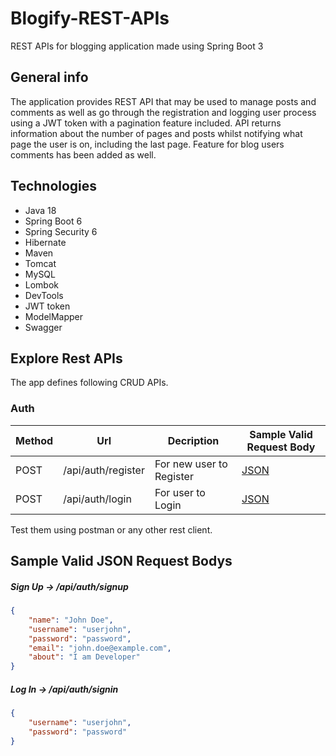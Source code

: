 # Blogify-REST-APIs
REST APIs for blogging application made using Spring Boot 3

## General info

The application provides REST API that may be used to manage posts and comments as well as go through the registration and logging user process using a JWT token with a pagination feature included. API returns information about the number of pages and posts whilst notifying what page the user is on, including the last page. Feature for blog users comments has been added as well.

## Technologies
* Java 18
* Spring Boot 6
* Spring Security 6
* Hibernate
* Maven
* Tomcat
* MySQL
* Lombok
* DevTools
* JWT token
* ModelMapper
* Swagger

## Explore Rest APIs

The app defines following CRUD APIs.

### Auth

| Method | Url                | Decription               | Sample Valid Request Body | 
| ------ |--------------------|--------------------------|---------------------------|
| POST   | /api/auth/register | For new user to Register | [JSON](#register)         |
| POST   | /api/auth/login    | For user to Login        | [JSON](#login)            |



Test them using postman or any other rest client.
## Sample Valid JSON Request Bodys

##### <a id="register">Sign Up -> /api/auth/signup</a>
```json
{
	"name": "John Doe",
	"username": "userjohn",
	"password": "password",
	"email": "john.doe@example.com",
    "about": "I am Developer"
}
```

##### <a id="login">Log In -> /api/auth/signin</a>
```json
{
	"username": "userjohn",
	"password": "password"
}
```